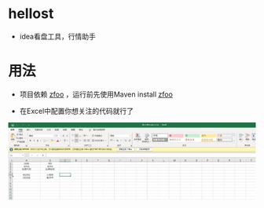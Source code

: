 # hellost

- idea看盘工具，行情助手

# 用法

- 项目依赖 [zfoo](https://github.com/zfoo-project/zfoo) ，运行前先使用Maven install [zfoo](https://github.com/zfoo-project/zfoo)


- 在Excel中配置你想关注的代码就行了

![Image text](image/usage00.jpg)
